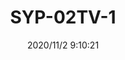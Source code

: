 ﻿---
layout: post 
title: SYP-02TV-1
tags: SYP
categories: wire-harness
overview: 
series: SYP
part_number: 7-SYP-02-22
thumb_img: static/202011/473-thumb-20201102171117.jpg
image: static/202011/473-20201102171117.jpg
date: 2020/11/2 9:10:21
---




